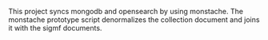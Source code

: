 
This project syncs mongodb and opensearch by using monstache. The monstache prototype script denormalizes the collection document and joins it with the sigmf documents.